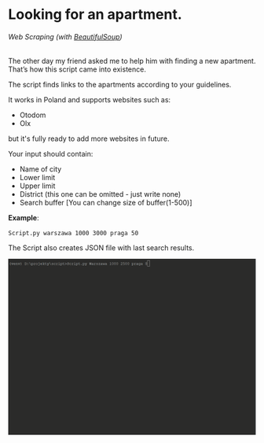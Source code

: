 # Looking for an apartment.
###### Web Scraping (with [BeautifulSoup][bslink])
The other day my friend asked me to help him with finding a new apartment.
That’s how this script came into existence. 

The script finds links to the apartments according to your guidelines.

It works in Poland and supports websites such as:
* Otodom
* Olx

but it's fully ready to add more websites in future.

Your input should contain:
* Name of city
* Lower limit
* Upper limit
* District (this one can be omitted - just write none)
* Search buffer [You can change size of buffer(1-500)]

**Example**:
```
Script.py warszawa 1000 3000 praga 50
```

The Script also creates JSON file with last search results.

![](media-readMe/gif1.gif)

[bslink]:https://www.crummy.com/software/BeautifulSoup/bs4/doc/